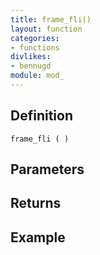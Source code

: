 ```yaml
---
title: frame_fli()
layout: function
categories:
- functions
divlikes:
- bennugd
module: mod_
---
```


## Definition

    frame_fli ( )

## Parameters

## Returns

## Example
